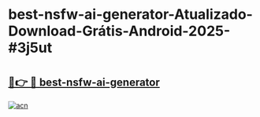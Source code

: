 # best-nsfw-ai-generator-Atualizado-Download-Grátis-Android-2025-#3j5ut

# <h2><a href="https://ainizakaria.my?title=best-nsfw-ai-generator&ref=24M">🔗👉 🔴 best-nsfw-ai-generator</a></h2>

[![acn](https://github.com/user-attachments/assets/0f9c940e-d8b0-45ae-aac7-cd30a18b3e1c)](https://ainizakaria.my?title=best-nsfw-ai-generator&ref=24M)

